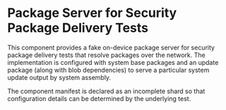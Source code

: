 # Package Server for Security Package Delivery Tests

This component provides a fake on-device package server for security package
delivery tests that resolve packages over the network. The implementation is
configured with system base packages and an update package (along with blob
dependencies) to serve a particular system update output by system assembly.

The component manifest is declared as an incomplete shard so that configuration
details can be determined by the underlying test.
